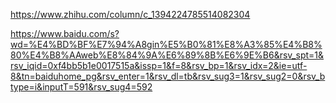 https://www.zhihu.com/column/c_1394224785514082304

https://www.baidu.com/s?wd=%E4%BD%BF%E7%94%A8gin%E5%B0%81%E8%A3%85%E4%B8%80%E4%B8%AAweb%E8%84%9A%E6%89%8B%E6%9E%B6&rsv_spt=1&rsv_iqid=0xf4bb5b1e0017515a&issp=1&f=8&rsv_bp=1&rsv_idx=2&ie=utf-8&tn=baiduhome_pg&rsv_enter=1&rsv_dl=tb&rsv_sug3=1&rsv_sug2=0&rsv_btype=i&inputT=591&rsv_sug4=592
